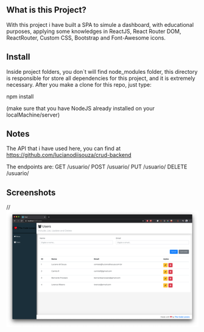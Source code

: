 ## What is this Project?
With this project i have built a SPA to simule a dashboard, with educational purposes, applying some knowledges in ReactJS, React Router DOM, ReactRouter, Custom CSS, Bootstrap and Font-Awesome icons.

## Install
Inside project folders, you don`t will find node_modules folder, this directory is responsible for store all dependencies for this project, and it is extremely necessary. After you make a clone for this repo, just type: 

npm install

(make sure that you have NodeJS already installed on your localMachine/server)

## Notes
The API that i have used here, you can find at https://github.com/lucianodiisouza/crud-backend

The endpoints are:
GET /usuario/
POST /usuario/
PUT /usuario/
DELETE /usuario/

## Screenshots
// ![ScreenShot 01](https://github.com/lucianodiisouza/crud-frontend/blob/master/Screenshot01_Frontend.png)
